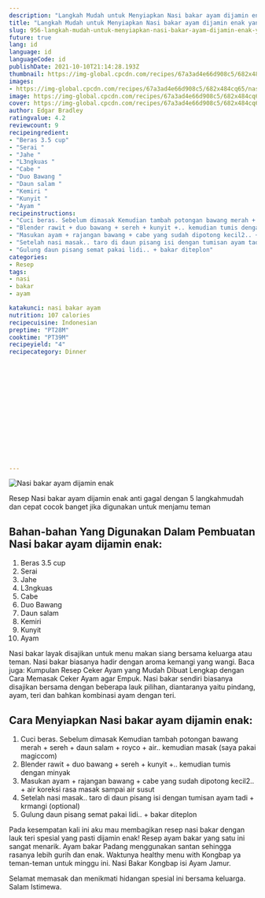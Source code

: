 ```yaml
---
description: "Langkah Mudah untuk Menyiapkan Nasi bakar ayam dijamin enak yang Enak Banget"
title: "Langkah Mudah untuk Menyiapkan Nasi bakar ayam dijamin enak yang Enak Banget"
slug: 956-langkah-mudah-untuk-menyiapkan-nasi-bakar-ayam-dijamin-enak-yang-enak-banget
future: true
lang: id
language: id
languageCode: id
publishDate: 2021-10-10T21:14:28.193Z 
thumbnail: https://img-global.cpcdn.com/recipes/67a3ad4e66d908c5/682x484cq65/nasi-bakar-ayam-dijamin-enak-foto-resep-utama.png
images:
- https://img-global.cpcdn.com/recipes/67a3ad4e66d908c5/682x484cq65/nasi-bakar-ayam-dijamin-enak-foto-resep-utama.png
image: https://img-global.cpcdn.com/recipes/67a3ad4e66d908c5/682x484cq65/nasi-bakar-ayam-dijamin-enak-foto-resep-utama.png
cover: https://img-global.cpcdn.com/recipes/67a3ad4e66d908c5/682x484cq65/nasi-bakar-ayam-dijamin-enak-foto-resep-utama.png
author: Edgar Bradley
ratingvalue: 4.2
reviewcount: 9
recipeingredient:
- "Beras 3.5 cup"
- "Serai "
- "Jahe "
- "L3ngkuas "
- "Cabe "
- "Duo Bawang "
- "Daun salam "
- "Kemiri "
- "Kunyit "
- "Ayam "
recipeinstructions:
- "Cuci beras. Sebelum dimasak Kemudian tambah potongan bawang merah + sereh + daun salam + royco + air.. kemudian masak (saya pakai magiccom)"
- "Blender rawit + duo bawang + sereh + kunyit +.. kemudian tumis dengan minyak"
- "Masukan ayam + rajangan bawang + cabe yang sudah dipotong kecil2.. + air koreksi rasa masak sampai air susut"
- "Setelah nasi masak.. taro di daun pisang isi dengan tumisan ayam tadi + krmangi (optional)"
- "Gulung daun pisang semat pakai lidi.. + bakar diteplon"
categories:
- Resep
tags:
- nasi
- bakar
- ayam

katakunci: nasi bakar ayam 
nutrition: 107 calories
recipecuisine: Indonesian
preptime: "PT28M"
cooktime: "PT39M"
recipeyield: "4"
recipecategory: Dinner


     
    
    
    
    
    
    
    
    
    
    
      
    
---
```



![Nasi bakar ayam dijamin enak](https://img-global.cpcdn.com/recipes/67a3ad4e66d908c5/682x484cq65/nasi-bakar-ayam-dijamin-enak-foto-resep-utama.png)

Resep Nasi bakar ayam dijamin enak  anti gagal dengan 5 langkahmudah dan cepat cocok banget jika digunakan untuk menjamu teman

<!--inarticleads1-->

## Bahan-bahan Yang Digunakan Dalam Pembuatan Nasi bakar ayam dijamin enak:

1. Beras 3.5 cup
1. Serai 
1. Jahe 
1. L3ngkuas 
1. Cabe 
1. Duo Bawang 
1. Daun salam 
1. Kemiri 
1. Kunyit 
1. Ayam 

Nasi bakar layak disajikan untuk menu makan siang bersama keluarga atau teman. Nasi bakar biasanya hadir dengan aroma kemangi yang wangi. Baca juga: Kumpulan Resep Ceker Ayam yang Mudah Dibuat Lengkap dengan Cara Memasak Ceker Ayam agar Empuk. Nasi bakar sendiri biasanya disajikan bersama dengan beberapa lauk pilihan, diantaranya yaitu pindang, ayam, teri dan bahkan kombinasi ayam dengan teri. 

<!--inarticleads2-->

## Cara Menyiapkan Nasi bakar ayam dijamin enak:

1. Cuci beras. Sebelum dimasak Kemudian tambah potongan bawang merah + sereh + daun salam + royco + air.. kemudian masak (saya pakai magiccom)
1. Blender rawit + duo bawang + sereh + kunyit +.. kemudian tumis dengan minyak
1. Masukan ayam + rajangan bawang + cabe yang sudah dipotong kecil2.. + air koreksi rasa masak sampai air susut
1. Setelah nasi masak.. taro di daun pisang isi dengan tumisan ayam tadi + krmangi (optional)
1. Gulung daun pisang semat pakai lidi.. + bakar diteplon


Pada kesempatan kali ini aku mau membagikan resep nasi bakar dengan lauk teri spesial yang pasti dijamin enak! Resep ayam bakar yang satu ini sangat menarik. Ayam bakar Padang menggunakan santan sehingga rasanya lebih gurih dan enak. Waktunya healthy menu with Kongbap ya teman-teman untuk minggu ini. Nasi Bakar Kongbap isi Ayam Jamur. 

Selamat memasak dan menikmati hidangan spesial ini bersama keluarga. Salam Istimewa.
